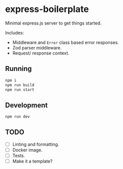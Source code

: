 # express-boilerplate

Minimal express.js server to get things started.

Includes:

- Middleware and `Error` class based error responses.
- Zod parser middleware.
- Request/ response context.

## Running

```ts
npm i
npm run build
npm run start
```

## Development

```ts
npm run dev
```

## TODO

- [ ] Linting and formatting.
- [ ] Docker image.
- [ ] Tests.
- [ ] Make it a template?
